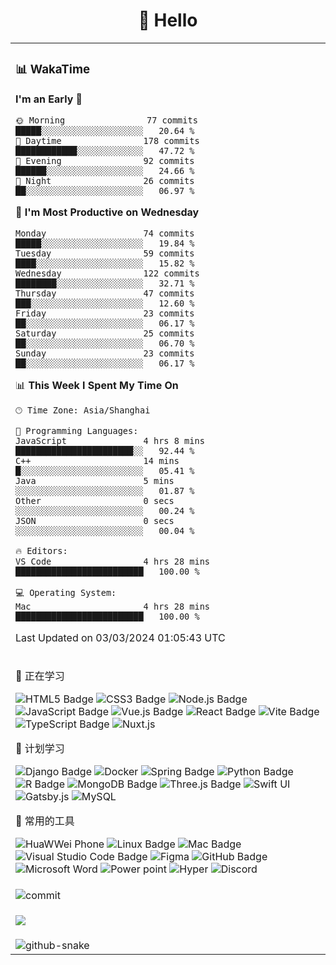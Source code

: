 <div align="center">

# 🙋 Hello

<table>

<tr><td>

### 📊 WakaTime

<!--START_SECTION:waka-->
**I'm an Early 🐤** 

```text
🌞 Morning                77 commits          █████░░░░░░░░░░░░░░░░░░░░   20.64 % 
🌆 Daytime                178 commits         ████████████░░░░░░░░░░░░░   47.72 % 
🌃 Evening                92 commits          ██████░░░░░░░░░░░░░░░░░░░   24.66 % 
🌙 Night                  26 commits          ██░░░░░░░░░░░░░░░░░░░░░░░   06.97 % 
```
📅 **I'm Most Productive on Wednesday** 

```text
Monday                   74 commits          █████░░░░░░░░░░░░░░░░░░░░   19.84 % 
Tuesday                  59 commits          ████░░░░░░░░░░░░░░░░░░░░░   15.82 % 
Wednesday                122 commits         ████████░░░░░░░░░░░░░░░░░   32.71 % 
Thursday                 47 commits          ███░░░░░░░░░░░░░░░░░░░░░░   12.60 % 
Friday                   23 commits          ██░░░░░░░░░░░░░░░░░░░░░░░   06.17 % 
Saturday                 25 commits          ██░░░░░░░░░░░░░░░░░░░░░░░   06.70 % 
Sunday                   23 commits          ██░░░░░░░░░░░░░░░░░░░░░░░   06.17 % 
```


📊 **This Week I Spent My Time On** 

```text
🕑︎ Time Zone: Asia/Shanghai

💬 Programming Languages: 
JavaScript               4 hrs 8 mins        ███████████████████████░░   92.44 % 
C++                      14 mins             █░░░░░░░░░░░░░░░░░░░░░░░░   05.41 % 
Java                     5 mins              ░░░░░░░░░░░░░░░░░░░░░░░░░   01.87 % 
Other                    0 secs              ░░░░░░░░░░░░░░░░░░░░░░░░░   00.24 % 
JSON                     0 secs              ░░░░░░░░░░░░░░░░░░░░░░░░░   00.04 % 

🔥 Editors: 
VS Code                  4 hrs 28 mins       █████████████████████████   100.00 % 

💻 Operating System: 
Mac                      4 hrs 28 mins       █████████████████████████   100.00 % 
```


 Last Updated on 03/03/2024 01:05:43 UTC
<!--END_SECTION:waka-->

</td></tr>

<tr>
  <td>
<!--  skill badge 技能徽章 -->

💪 正在学习

![HTML5 Badge](https://img.shields.io/badge/HTML5-E34F26?logo=html5&logoColor=fff&style=flat)
![CSS3 Badge](https://img.shields.io/badge/CSS3-1572B6?logo=css3&logoColor=fff&style=flat)
![Node.js Badge](https://img.shields.io/badge/Node.js-393?logo=nodedotjs&logoColor=fff&style=flat)
![JavaScript Badge](https://img.shields.io/badge/JavaScript-F7DF1E?logo=javascript&logoColor=000&style=flat)
![Vue.js Badge](https://img.shields.io/badge/Vue.js-4FC08D?logo=vuedotjs&logoColor=fff&style=flat)
![React Badge](https://img.shields.io/badge/React-61DAFB?logo=react&logoColor=000&style=flat)
![Vite Badge](https://img.shields.io/badge/Vite-646CFF?logo=vite&logoColor=fff&style=flat)
![TypeScript Badge](https://img.shields.io/badge/TypeScript-3178C6?logo=typescript&logoColor=fff&style=flat)
![Nuxt.js](https://img.shields.io/badge/nuxt-%23057748?logo=Nuxt.js)

🧠 计划学习

![Django Badge](https://img.shields.io/badge/Django-092E20?logo=django&logoColor=fff&style=flat)
![Docker](https://img.shields.io/badge/Docker-%23003472?logo=Docker)
![Spring Badge](https://img.shields.io/badge/Spring-6DB33F?logo=spring&logoColor=fff&style=flat)
![Python Badge](https://img.shields.io/badge/Python-3776AB?logo=python&logoColor=fff&style=flat)
![R Badge](https://img.shields.io/badge/R-276DC3?logo=r&logoColor=fff&style=flat)
![MongoDB Badge](https://img.shields.io/badge/MongoDB-47A248?logo=mongodb&logoColor=fff&style=flat)
![Three.js Badge](https://img.shields.io/badge/Three.js-092E20?logo=threedotjs&logoColor=fff&style=flat)
![Swift UI](https://img.shields.io/badge/swift-%23eacd76?logo=swift)
![Gatsby.js](https://img.shields.io/badge/gatsby-%234b5cc4?logo=Gatsby)
![MySQL](https://img.shields.io/badge/mysql-%23e29c45?logo=MySQL)

🧰 常用的工具

![HuaWWei Phone](https://img.shields.io/badge/HuaWei-%23f20c00?logo=HuaWei)
![Linux Badge](https://img.shields.io/badge/Linux-FCC624?logo=linux&logoColor=000&style=flat)
![Mac Badge](https://img.shields.io/badge/Mac-black?logo=Apple)
![Visual Studio Code Badge](https://img.shields.io/badge/Visual%20Studio%20Code-007ACC?logo=visualstudiocode&logoColor=fff&style=flat)
![Figma](https://img.shields.io/badge/Figma-white?logo=Figma)
![GitHub Badge](https://img.shields.io/badge/GitHub-181717?logo=github&logoColor=fff&style=flat)
![Microsoft Word](https://img.shields.io/badge/Microsoft_Word-%23177cb0?logo=Microsoft%20Word)
![Power point](https://img.shields.io/badge/PowerPoint-%23fa8c35?logo=Microsoft%20PowerPoint)
![Hyper](https://img.shields.io/badge/Hyper-black?logo=Hyper)
![Discord](https://img.shields.io/badge/Discord-%23003472?logo=Discord)

  </td>
</tr>
<tr>
  <td>
    <img src="https://github-readme-activity-graph.vercel.app/graph?username=SeaMmMm&theme=github-compact&custom_title=Activity&radius=30&height=250" alt="commit">
  </td>
</tr>
<td>
  <!-- programming tool icon 编程工具图标 -->

<img src="https://skillicons.dev/icons?i=sass,ts,jest,express,nuxt,firebase,gatsby,js,vue,react,redux,docker,discord,mongodb,stackoverflow,idea,git,vscode,github,gitlab,figma,vite,svg,next,gulp,webpack,bootstrap,jquery,swift,prisma" /><br>

  </td>
  <tr>
  <td>
    <img
  alt="github-snake"
  src="profile-snake-contrib/github-user-contribution.svg"
/>
  </td>
</tr>
</table>
